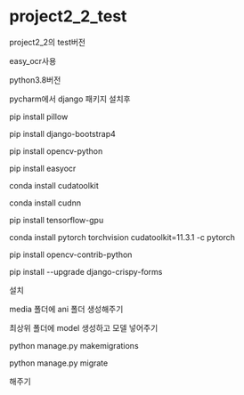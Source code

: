 # project2_2_test

project2_2의 test버전

easy_ocr사용

python3.8버전

pycharm에서 django 패키지 설치후

pip install pillow

pip install django-bootstrap4

pip install opencv-python

pip install easyocr

conda install cudatoolkit

conda install cudnn

pip install tensorflow-gpu

conda install pytorch torchvision cudatoolkit=11.3.1 -c pytorch

pip install opencv-contrib-python

pip install --upgrade django-crispy-forms

설치

media 폴더에 ani 폴더 생성해주기

최상위 폴더에 model 생성하고  모델 넣어주기

python manage.py makemigrations

python manage.py migrate

해주기
